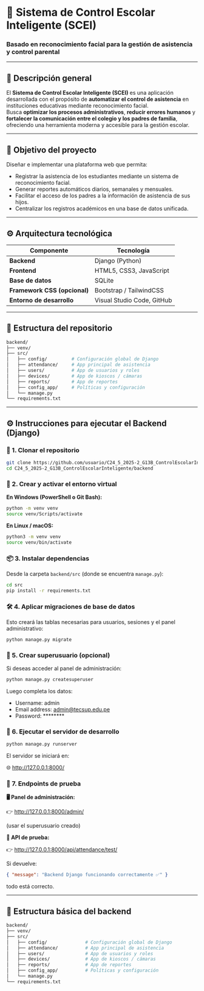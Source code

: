 # 🏫 Sistema de Control Escolar Inteligente (SCEI)

### Basado en reconocimiento facial para la gestión de asistencia y control parental

---

## 📘 Descripción general

El **Sistema de Control Escolar Inteligente (SCEI)** es una aplicación desarrollada con el propósito de **automatizar el control de asistencia** en instituciones educativas mediante reconocimiento facial.  
Busca **optimizar los procesos administrativos**, **reducir errores humanos** y **fortalecer la comunicación entre el colegio y los padres de familia**, ofreciendo una herramienta moderna y accesible para la gestión escolar.

---

## 🎯 Objetivo del proyecto

Diseñar e implementar una plataforma web que permita:
- Registrar la asistencia de los estudiantes mediante un sistema de reconocimiento facial.  
- Generar reportes automáticos diarios, semanales y mensuales.  
- Facilitar el acceso de los padres a la información de asistencia de sus hijos.  
- Centralizar los registros académicos en una base de datos unificada.

---

## ⚙️ Arquitectura tecnológica

| Componente | Tecnología |
|-------------|-------------|
| **Backend** | Django (Python) |
| **Frontend** | HTML5, CSS3, JavaScript |
| **Base de datos** | SQLite |
| **Framework CSS (opcional)** | Bootstrap / TailwindCSS |
| **Entorno de desarrollo** | Visual Studio Code, GitHub |

---

## 📂 Estructura del repositorio

```bash
backend/
├── venv/
├── src/
│   ├── config/         # Configuración global de Django
│   ├── attendance/     # App principal de asistencia
│   ├── users/          # App de usuarios y roles
│   ├── devices/        # App de kioscos / cámaras
│   ├── reports/        # App de reportes
│   ├── config_app/     # Políticas y configuración
│   └── manage.py
└── requirements.txt
```

---

## ⚙️ Instrucciones para ejecutar el Backend (Django)

### 🧩 1. Clonar el repositorio

```bash
git clone https://github.com/usuario/C24_5_2025-2_G13B_ControlEscolarInteligente.git
cd C24_5_2025-2_G13B_ControlEscolarInteligente/backend
```

### 🐍 2. Crear y activar el entorno virtual

**En Windows (PowerShell o Git Bash):**
```bash
python -m venv venv
source venv/Scripts/activate
```

**En Linux / macOS:**
```bash
python3 -m venv venv
source venv/bin/activate
```

### 📦 3. Instalar dependencias

Desde la carpeta `backend/src` (donde se encuentra `manage.py`):

```bash
cd src
pip install -r requirements.txt
```

### 🛠️ 4. Aplicar migraciones de base de datos

Esto creará las tablas necesarias para usuarios, sesiones y el panel administrativo:

```bash
python manage.py migrate
```

### 👤 5. Crear superusuario (opcional)

Si deseas acceder al panel de administración:

```bash
python manage.py createsuperuser
```

Luego completa los datos:

- Username: admin
- Email address: admin@tecsup.edu.pe
- Password: ********

### 🚀 6. Ejecutar el servidor de desarrollo

```bash
python manage.py runserver
```

El servidor se iniciará en:

🌐 http://127.0.0.1:8000/

### 🧭 7. Endpoints de prueba

**🖥️ Panel de administración:**

👉 http://127.0.0.1:8000/admin/

(usar el superusuario creado)

**🧩 API de prueba:**

👉 http://127.0.0.1:8000/api/attendance/test/

Si devuelve:

```json
{ "message": "Backend Django funcionando correctamente ✅" }
```

todo está correcto.

---

## 📁 Estructura básica del backend

```bash
backend/
├── venv/
├── src/
│   ├── config/              # Configuración global de Django
│   ├── attendance/          # App principal de asistencia
│   ├── users/               # App de usuarios y roles
│   ├── devices/             # App de kioscos / cámaras
│   ├── reports/             # App de reportes
│   ├── config_app/          # Políticas y configuración
│   └── manage.py
└── requirements.txt
```